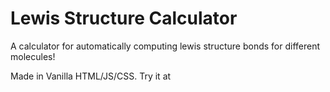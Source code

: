 # Lewis Structure Calculator

A calculator for automatically computing lewis structure bonds for different molecules!

Made in Vanilla HTML/JS/CSS. Try it at 